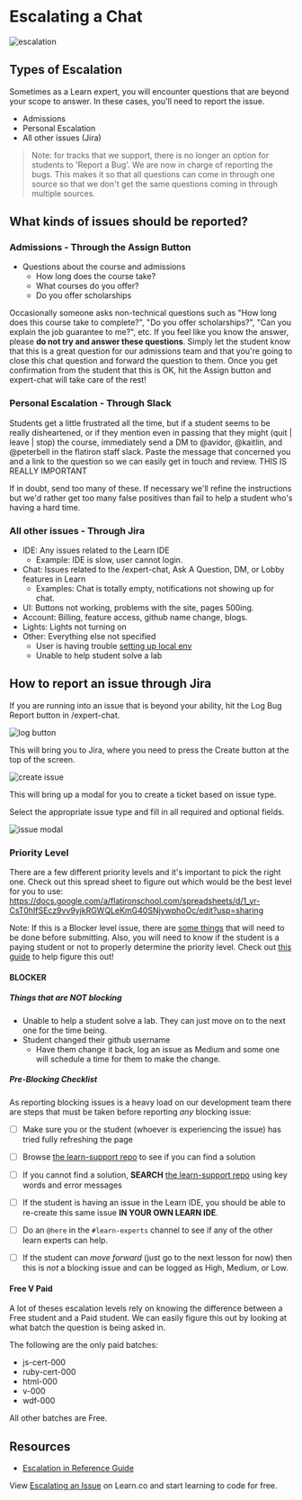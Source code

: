 # Escalating a Chat

![escalation](http://i.giphy.com/ToMjGpjpXMFPshSYGLm.gif)

## Types of Escalation

Sometimes as a Learn expert, you will encounter questions that are beyond your scope to answer. In these cases, you'll need to report the issue.

- Admissions
- Personal Escalation
- All other issues (Jira)

>Note: for tracks that we support, there is no longer an option for students to 'Report a Bug'. We are now in charge of reporting the bugs. This makes it so that all questions can come in through one source so that we don't get the same questions coming in through multiple sources.

## What kinds of issues should be reported?

### Admissions - Through the Assign Button

- Questions about the course and admissions
  - How long does the course take?
  - What courses do you offer?
  - Do you offer scholarships

Occasionally someone asks non-technical questions such as "How long does this course take to complete?", "Do you offer scholarships?", "Can you explain the job guarantee to me?", etc. If you feel like you know the answer, please **do not try and answer these questions**. Simply let the student know that this is a great question for our admissions team and that you're going to close this chat question and forward the question to them. Once you get confirmation from the student that this is OK, hit the Assign button and expert-chat will take care of the rest!

### Personal Escalation - Through Slack

Students get a little frustrated all the time, but if a student seems to be really disheartened, or if they mention even in passing that they might (quit | leave | stop) the course, immediately send a DM to @avidor, @kaitlin, and @peterbell in the flatiron staff slack. Paste the message that concerned you and a link to the question so we can easily get in touch and review. THIS IS REALLY IMPORTANT

If in doubt, send too many of these. If necessary we'll refine the instructions but we'd rather get too many false positives than fail to help a student who's having a hard time.

### All other issues - Through Jira

- IDE: Any issues related to the Learn IDE
  - Example: IDE is slow, user cannot login.
- Chat: Issues related to the /expert-chat, Ask A Question, DM, or Lobby features in Learn
  - Examples: Chat is totally empty, notifications not showing up for chat.
- UI: Buttons not working, problems with the site, pages 500ing.
- Account: Billing, feature access, github name change, blogs.
- Lights: Lights not turning on
- Other: Everything else not specified
  - User is having trouble [setting up local env](https://github.com/flatiron-labs/learn-support/blob/master/environment-setup.md)
  - Unable to help student solve a lab

## How to report an issue through Jira

If you are running into an issue that is beyond your ability, hit the Log Bug Report button in /expert-chat.

![log button](https://s3.amazonaws.com/learn-experts/jira-log-bug-report.png "log button")

This will bring you to Jira, where you need to press the Create button at the top of the screen.

![create issue](https://s3.amazonaws.com/learn-experts/jira-create-issue.png "Create Issue")

This will bring up a modal for you to create a ticket based on issue type.

Select the appropriate issue type and fill in all required and optional fields.

![issue modal](https://s3.amazonaws.com/learn-experts/jira-issue-modal.png "Issue Modal")

### Priority Level

There are a few different priority levels and it's important to pick the right one. Check out this spread sheet to figure out which would be the best level for you to use: https://docs.google.com/a/flatironschool.com/spreadsheets/d/1_yr-CsT0hIfSEcz9vv9yjkRGWQLeKmG40SNjywphoOc/edit?usp=sharing

Note: If this is a Blocker level issue, there are [some things](#pre-blocking-checklist) that will need to be done before submitting. Also, you will need to know if the student is a paying student or not to properly determine the priority level. Check out [this guide](#free-v-paid) to help figure this out!

#### BLOCKER

##### Things that are _NOT_ blocking

- Unable to help a student solve a lab. They can just move on to the next one for the time being.
- Student changed their github username
  - Have them change it back, log an issue as Medium and some one will schedule a time for them to make the change.

##### Pre-Blocking Checklist

As reporting blocking issues is a heavy load on our development team there are steps that must be taken before reporting _any_ blocking issue:

- [ ] Make sure you or the student (whoever is experiencing the issue) has tried fully refreshing the page
- [ ] Browse <a href="https://github.com/flatiron-labs/learn-support">the learn-support repo</a> to see if you can find a solution
- [ ] If you cannot find a solution, **SEARCH** <a href="https://github.com/flatiron-labs/learn-support">the learn-support repo</a> using key words and error messages
- [ ] If the student is having an issue in the Learn IDE, you should be able to re-create this same issue **IN YOUR OWN LEARN IDE**.
- [ ] Do an `@here` in the `#learn-experts` channel to see if any of the other learn experts can help.
- [ ] If the student can _move forward_ (just go to the next lesson for now) then this is _not_ a blocking issue and can be logged as High, Medium, or Low.


#### Free V Paid

A lot of theses escalation levels rely on knowing the difference between a Free student and a Paid student. We can easily figure this out by looking at what batch the question is being asked in.

The following are the only paid batches:

- js-cert-000
- ruby-cert-000
- html-000
- v-000
- wdf-000

All other batches are Free.

## Resources

- [Escalation in Reference Guide](https://github.com/flatiron-labs/learn-support/blob/master/escalation.md)

<p class='util--hide'>View <a href='https://learn.co/lessons/learn-expert-escalating-an-issue'>Escalating an Issue</a> on Learn.co and start learning to code for free.</p>
